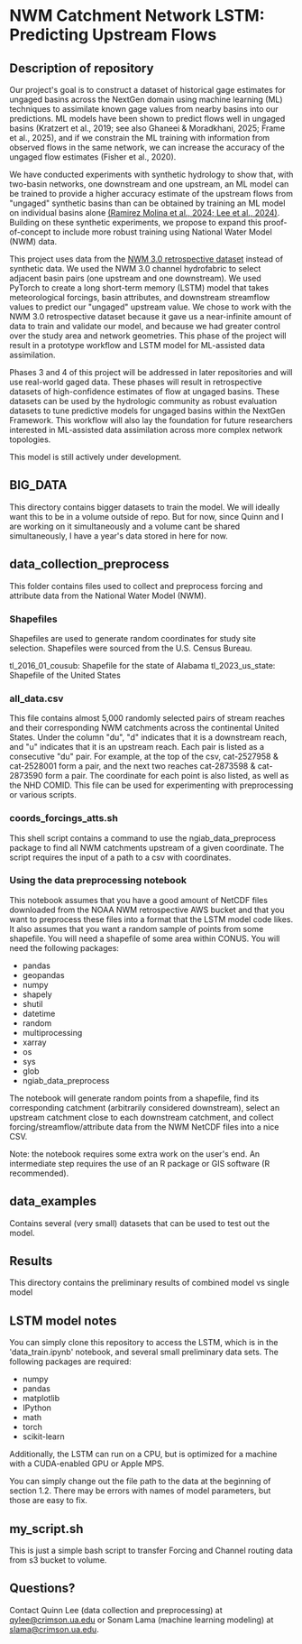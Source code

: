 # NWM Catchment Network LSTM: Predicting Upstream Flows

## Description of repository
Our project's goal is to construct a dataset of historical gage estimates for ungaged basins across the NextGen domain using machine learning (ML) techniques to assimilate known gage values from nearby basins into our predictions. ML models have been shown to predict flows well in ungaged basins (Kratzert et al., 2019; see also Ghaneei & Moradkhani, 2025; Frame et al., 2025), and if we constrain the ML training with information from observed flows in the same network, we can increase the accuracy of the ungaged flow estimates (Fisher et al., 2020). 

We have conducted experiments with synthetic hydrology to show that, with two-basin networks, one downstream and one upstream, an ML model can be trained to provide a higher accuracy estimate of the upstream flows from "ungaged" synthetic basins than can be obtained by training an ML model on individual basins alone [(Ramirez Molina et al., 2024; ](https://github.com/aarm1978/Synthetic_Stream_Gauges) [Lee et al., 2024)](https://github.com/quinnylee/synthetic_stream_gages). Building on these synthetic experiments, we propose to expand this proof-of-concept to include more robust training using National Water Model (NWM) data.

This project uses data from the [NWM 3.0 retrospective dataset](https://github.com/NOAA-Big-Data-Program/bdp-data-docs/blob/main/nwm/README.md) instead of synthetic data. We used the NWM 3.0 channel hydrofabric to select adjacent basin pairs (one upstream and one downstream). We used PyTorch to create a long short-term memory (LSTM) model that takes meteorological forcings, basin attributes, and downstream streamflow values to predict our "ungaged" upstream value. We chose to work with the NWM 3.0 retrospective dataset because it gave us a near-infinite amount of data to train and validate our model, and because we had greater control over the study area and network geometries. This phase of the project will result in a prototype workflow and LSTM model for ML-assisted data assimilation. 

Phases 3 and 4 of this project will be addressed in later repositories and will use real-world gaged data. These phases will result in retrospective datasets of high-confidence estimates of flow at ungaged basins. These datasets can be used by the hydrologic community as robust evaluation datasets to tune predictive models for ungaged basins within the NextGen Framework. This workflow will also lay the foundation for future researchers interested in ML-assisted data assimilation across more complex network topologies.

This model is still actively under development.

## BIG_DATA
This directory contains bigger datasets to train the model. We will ideally want this to be in a volume outside of repo. But for now, since Quinn and I are working on it simultaneously and a volume cant be shared simultaneously, I have a year's data stored in here for now. 

## data_collection_preprocess
This folder contains files used to collect and preprocess forcing and attribute data from the National Water Model (NWM).

### Shapefiles
Shapefiles are used to generate random coordinates for study site selection. Shapefiles were sourced from the U.S. Census Bureau.

tl_2016_01_cousub: Shapefile for the state of Alabama
tl_2023_us_state: Shapefile of the United States

### all_data.csv
This file contains almost 5,000 randomly selected pairs of stream reaches and their corresponding NWM catchments across the continental United States. Under the column "du", "d" indicates that it is a downstream reach, and "u" indicates that it is an upstream reach. Each pair is listed as a consecutive "du" pair. For example, at the top of the csv, cat-2527958 & cat-2528001 form a pair, and the next two reaches cat-2873598 & cat-2873590 form a pair. The coordinate for each point is also listed, as well as the NHD COMID. This file can be used for experimenting with preprocessing or various scripts.

### coords_forcings_atts.sh
This shell script contains a command to use the ngiab_data_preprocess package to find all NWM catchments upstream of a given coordinate. The script requires the input of a path to a csv with coordinates. 

### Using the data preprocessing notebook

This notebook assumes that you have a good amount of NetCDF files downloaded from the NOAA NWM retrospective AWS bucket and that you want to preprocess these files into a format that the LSTM model code likes. It also assumes that you want a random sample of points from some shapefile. You will need a shapefile of some area within CONUS. You will need the following packages:
- pandas
- geopandas
- numpy
- shapely
- shutil
- datetime
- random
- multiprocessing
- xarray
- os
- sys
- glob
- ngiab_data_preprocess

The notebook will generate random points from a shapefile, find its corresponding catchment (arbitrarily considered downstream), select an upstream catchment close to each downstream catchment, and collect forcing/streamflow/attribute data from the NWM NetCDF files into a nice CSV.

Note: the notebook requires some extra work on the user's end. An intermediate step requires the use of an R package or GIS software (R recommended).

## data_examples

Contains several (very small) datasets that can be used to test out the model.

## Results
This directory contains the preliminary results of combined model vs single model

## LSTM model notes

You can simply clone this repository to access the LSTM, which is in the 'data_train.ipynb' notebook, and several small preliminary data sets. 
The following packages are required:
- numpy
- pandas
- matplotlib
- IPython
- math
- torch
- scikit-learn

Additionally, the LSTM can run on a CPU, but is optimized for a machine with a CUDA-enabled GPU or Apple MPS.

You can simply change out the file path to the data at the beginning of section 1.2. There may be errors with names of model parameters, but those are easy to fix.

## my_script.sh
This is just a simple bash script to transfer Forcing and Channel routing data from s3 bucket to volume.

## Questions?

Contact Quinn Lee (data collection and preprocessing) at qylee@crimson.ua.edu or Sonam Lama (machine learning modeling) at slama@crimson.ua.edu.